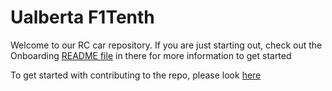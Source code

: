 # Ualberta F1Tenth

Welcome to our RC car repository. If you are just starting out, check out the Onboarding [README file](https://github.com/UAlbertaFSAE/f1tenth/tree/main/docs/ONBOARDING.md) in there for more information to get started

To get started with contributing to the repo, please look [here](https://github.com/UAlbertaFSAE/f1tenth/blob/main/docs/CONTRIBUTING.md)
